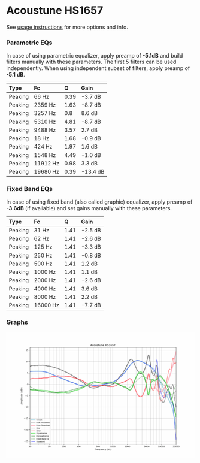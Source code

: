 # Acoustune HS1657
See [usage instructions](https://github.com/jaakkopasanen/AutoEq#usage) for more options and info.

### Parametric EQs
In case of using parametric equalizer, apply preamp of **-5.1dB** and build filters manually
with these parameters. The first 5 filters can be used independently.
When using independent subset of filters, apply preamp of **-5.1 dB**.

| Type    | Fc       |    Q | Gain     |
|:--------|:---------|:-----|:---------|
| Peaking | 66 Hz    | 0.39 | -3.7 dB  |
| Peaking | 2359 Hz  | 1.63 | -8.7 dB  |
| Peaking | 3257 Hz  | 0.8  | 8.6 dB   |
| Peaking | 5310 Hz  | 4.81 | -8.7 dB  |
| Peaking | 9488 Hz  | 3.57 | 2.7 dB   |
| Peaking | 18 Hz    | 1.68 | -0.9 dB  |
| Peaking | 424 Hz   | 1.97 | 1.6 dB   |
| Peaking | 1548 Hz  | 4.49 | -1.0 dB  |
| Peaking | 11912 Hz | 0.98 | 3.3 dB   |
| Peaking | 19680 Hz | 0.39 | -13.4 dB |

### Fixed Band EQs
In case of using fixed band (also called graphic) equalizer, apply preamp of **-3.6dB**
(if available) and set gains manually with these parameters.

| Type    | Fc       |    Q | Gain    |
|:--------|:---------|:-----|:--------|
| Peaking | 31 Hz    | 1.41 | -2.5 dB |
| Peaking | 62 Hz    | 1.41 | -2.6 dB |
| Peaking | 125 Hz   | 1.41 | -3.3 dB |
| Peaking | 250 Hz   | 1.41 | -0.8 dB |
| Peaking | 500 Hz   | 1.41 | 1.2 dB  |
| Peaking | 1000 Hz  | 1.41 | 1.1 dB  |
| Peaking | 2000 Hz  | 1.41 | -2.6 dB |
| Peaking | 4000 Hz  | 1.41 | 3.6 dB  |
| Peaking | 8000 Hz  | 1.41 | 2.2 dB  |
| Peaking | 16000 Hz | 1.41 | -7.7 dB |

### Graphs
![](./Acoustune%20HS1657.png)